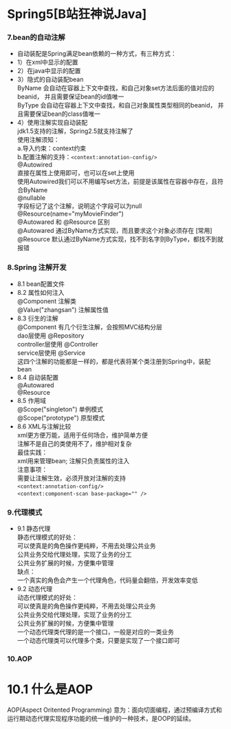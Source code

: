 # Spring5[B站狂神说Java]

### 7.bean的自动注解
* 自动装配是Spring满足bean依赖的一种方式，有三种方式：
* 1）在xml中显示的配置  
* 2）在java中显示的配置  
* 3）隐式的自动装配bean  
    ByName 会自动在容器上下文中查找，和自己对象set方法后面的值对应的beanid，
                并且需要保证bean的id值唯一  
    ByType 会自动在容器上下文中查找，和自己对象属性类型相同的beanid，
                并且需要保证bean的class值唯一   
* 4）使用注解实现自动装配  
    jdk1.5支持的注解，Spring2.5就支持注解了   
    使用注解须知：  
    a.导入约束：context约束  
    b.配置注解的支持：`<context:annotation-config/>`  
    @Autowired   
    直接在属性上使用即可，也可以在set上使用  
    使用Autowired我们可以不用编写set方法，前提是该属性在容器中存在，且符合ByName   
    @nullable  
    字段标记了这个注解，说明这个字段可以为null  
    @Resource(name="myMovieFinder")   
    @Autowared 和 @Resource 区别  
    @Autowared 通过ByName方式实现，而且要求这个对象必须存在 [常用]  
    @Resource 默认通过ByName方式实现，找不到名字则ByType，都找不到就报错

### 8.Spring 注解开发
* 8.1 bean配置文件
* 8.2 属性如何注入  
    @Component  注解类  
    @Value("zhangsan") 注解属性值
* 8.3 衍生的注解  
    @Component 有几个衍生注解，会按照MVC结构分层  
    dao层使用 @Repository  
    controller层使用 @Controller  
    service层使用 @Service  
    这四个注解的功能都是一样的，都是代表将某个类注册到Spring中，装配bean 
* 8.4 自动装配置  
    @Autowared   
    @Resource  
* 8.5 作用域  
    @Scope("singleton") 单例模式  
    @Scope("prototype") 原型模式
* 8.6 XML与注解比较  
    xml更方便万能，适用于任何场合，维护简单方便  
    注解不是自己的类使用不了，维护相对复杂  
    最佳实践：  
    xml用来管理bean; 注解只负责属性的注入    
    注意事项：  
    需要让注解生效，必须开放对注解的支持  
    `<context:annotation-config/>`   
    `<context:component-scan base-package="" />`

### 9.代理模式
* 9.1 静态代理  
    静态代理模式的好处：  
    可以使真是的角色操作更纯粹，不用去处理公共业务  
    公共业务交给代理处理，实现了业务的分工  
    公共业务扩展的时候，方便集中管理  
    缺点：  
    一个真实的角色会产生一个代理角色，代码量会翻倍，开发效率变低  
* 9.2 动态代理  
    动态代理模式的好处：  
    可以使真是的角色操作更纯粹，不用去处理公共业务  
    公共业务交给代理处理，实现了业务的分工  
    公共业务扩展的时候，方便集中管理  
    一个动态代理类代理的是一个接口，一般是对应的一类业务  
    一个动态代理类可以代理多个类，只要是实现了一个接口即可 

### 10.AOP
# 10.1 什么是AOP
AOP(Aspect Oritented Programming) 意为：面向切面编程，通过预编译方式和运行期动态代理实现程序功能的统一维护的一种技术，是OOP的延续。
